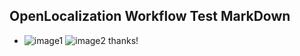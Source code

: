 ## OpenLocalization Workflow Test MarkDown
* ![image1](.\96a507de-bf98-4b9a-b435-7543b0814bec.PNG)   ![image2](.\adf2d72c-65bc-45ee-a8e3-83f85dd4057d.png) 
thanks!